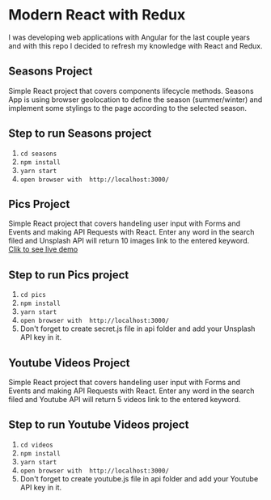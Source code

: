 # Modern React with Redux

I was developing web applications with Angular for the last couple years and with this repo I decided to refresh my knowledge with React and Redux.

## Seasons Project

Simple React project that covers components lifecycle methods. Seasons App is using browser geolocation to define the season (summer/winter) and implement some stylings to the page according to the selected season.

## Step to run Seasons project

1. `cd seasons`
2. `npm install`
3. `yarn start`
4. `open browser with  http://localhost:3000/`

## Pics Project

Simple React project that covers handeling user input with Forms and Events and making API Requests with React. Enter any word in the search filed and Unsplash API will return 10 images link to the entered keyword.
[Clik to see live demo](http://artprofi.react-unsplash-pics.surge.sh)

## Step to run Pics project

1. `cd pics`
2. `npm install`
3. `yarn start`
4. `open browser with  http://localhost:3000/`
5. Don't forget to create secret.js file in api folder and add your Unsplash API key in it.

## Youtube Videos Project

Simple React project that covers handeling user input with Forms and Events and making API Requests with React. Enter any word in the search filed and Youtube API will return 5 videos link to the entered keyword.

## Step to run Youtube Videos project

1. `cd videos`
2. `npm install`
3. `yarn start`
4. `open browser with  http://localhost:3000/`
5. Don't forget to create youtube.js file in api folder and add your Youtube API key in it.